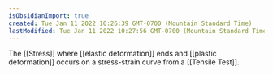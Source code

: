 ```yaml
---
isObsidianImport: true
created: Tue Jan 11 2022 10:26:39 GMT-0700 (Mountain Standard Time)
lastModified: Tue Jan 11 2022 10:27:56 GMT-0700 (Mountain Standard Time)
---
```

The [[Stress]] where [[elastic deformation]] ends and [[plastic deformation]] occurs on a stress-strain curve from a [[Tensile Test]].